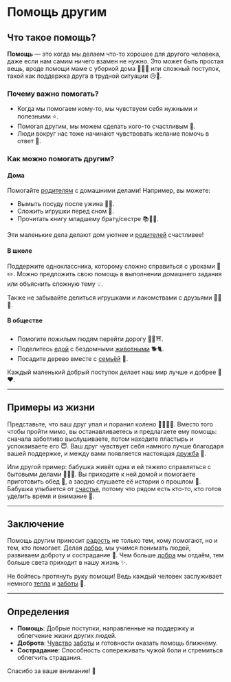 # **Помощь другим**

## Что такое помощь?
**Помощь** — это когда мы делаем что-то хорошее для другого человека, даже если нам самим ничего взамен не нужно. Это может быть простая вещь, вроде помощи маме с уборкой дома 🧹💪🏽 или сложный поступок, такой как поддержка друга в трудной ситуации 😥🤝.

### Почему важно помогать?
- Когда мы помогаем кому-то, мы чувствуем себя нужными и полезными ⭐️.
- Помогая другим, мы можем сделать кого-то счастливым 🌟.
- Люди вокруг нас тоже начинают чувствовать желание помочь в ответ 🔗.

### Как можно помогать другим?
#### Дома
Помогайте [родителям](Семья.md) с домашними делами! Например, вы можете:
- Вымыть посуду после ужина 🍴‍♀️.
- Сложить игрушки перед сном 🎨.
- Прочитать книгу младшему брату/сестре 📚👶🏻.

Эти маленькие дела делают дом уютнее и [родителей](Семья.md) счастливее!

#### В школе
Поддержите одноклассника, которому сложно справиться с уроками 📖✏️. Можно предложить свою помощь в выполнении домашнего задания или объяснить сложную тему 💡.

Также не забывайте делиться игрушками и лакомствами с друзьями 🍬🍫😋.

#### В обществе
- Помогите пожилым людям перейти дорогу 👵🏾⛩️.
- Поделитесь [едой](Еда.md) с бездомными [животными](Природа.md) 🐕🐈.
- Посадите дерево вместе с [семьёй](Семья.md) 🌳.

Каждый маленький добрый поступок делает наш мир лучше и добрее 🌿❤️.

---

## Примеры из жизни

Представьте, что ваш друг упал и поранил колено 🙆🏼‍♂️🦶. Вместо того чтобы пройти мимо, вы останавливаетесь и предлагаете ему помощь: сначала заботливо выслушиваете, потом находите пластырь и успокаиваете его 😇. Ваш друг чувствует себя намного лучше благодаря вашей поддержке, и между вами появляется настоящая [дружба](Дружба.md) 🤝.

Или другой пример: бабушка живёт одна и ей тяжело справляться с бытовыми делами 🧑🏼‍🦳. Вы приходите к ней домой и помогаете приготовить обед 🍲, а заодно слушаете её истории о прошлом 📜. Бабушка улыбается от [счастья](Счастье.md), потому что рядом есть кто-то, кто готов уделить время и внимание 🙂.

---

## Заключение

Помощь другим приносит [радость](Улыбка.md) не только тем, кому помогают, но и тем, кто помогает. Делая [добро](Улыбка.md), мы учимся понимать людей, развиваем доброту и сострадание 💞. Чем больше [добра](Улыбка.md) мы отдаём, тем больше света приходит в нашу жизнь ✨.

Не бойтесь протянуть руку помощи! Ведь каждый человек заслуживает немного [тепла](Семья.md) и [заботы](Семья.md) 💫.

---

## Определения

- **Помощь**: Добрые поступки, направленные на поддержку и облегчение жизни других людей.
- **Доброта**: [Чувство](Любовь.md) [заботы](Семья.md) и готовности оказать помощь ближнему.
- **Сострадание**: Способность сопереживать чужой боли и стремиться облегчить страдания.

Спасибо за ваше внимание! 💜